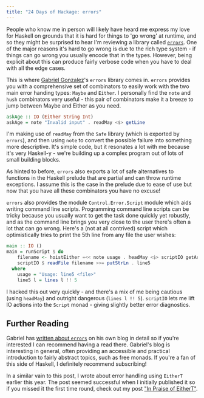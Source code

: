 ```yaml
---
title: "24 Days of Hackage: errors"
---
```

People who know me in person will likely have heard me express my love for
Haskell on grounds that it is hard for things to 'go wrong' at runtime, and so
they might be surprised to hear I'm reviewing a library called
[`errors`](http://hackage.haskell.org/package/errors). One of the major reasons
it's hard to go wrong is due to the rich type system - if things can go wrong
you usually encode that in the types. However, being explicit about this can
produce fairly verbose code when you have to deal with all the edge cases.

This is where [Gabriel Gonzalez](http://haskellforall.com)'s `errors` library
comes in. `errors` provides you with a comprehensive set of combinators to
easily work with the two main error handing types: `Maybe` and `Either`. I
personally find the `note` and `hush` combinators very useful - this pair of
combinators make it a breeze to jump between Maybe and Either as you need.

```haskell
askAge :: IO (Either String Int)
askAge = note "Invalid input" . readMay <$> getLine
```

I'm making use of `readMay` from the `Safe` library (which is exported by
`errors`), and then using `note` to convert the possible failure into something
more descriptive. It's simple code, but it resonates a lot with me because it's
very Haskell-y - we're building up a complex program out of lots of small
building blocks.

As hinted to before, `errors` also exports a lot of safe alternatives to
functions in the Haskell prelude that are partial and can throw runtime
exceptions. I assume this is the case in the prelude due to ease of use but now
that you have all these combinators you have no excuse!

`errors` also provides the module `Control.Error.Script` module which aids
writing command line scripts. Programming command line scripts can be tricky
because you usually want to get the task done quickly yet robustly, and as the
command line brings you very close to the user there's often a lot that can go
wrong. Here's a (not at all contrived) script which optimistically tries to print
the 5th line from any file the user wishes:

```haskell
main :: IO ()
main = runScript $ do
    filename <- hoistEither =<< note usage . headMay <$> scriptIO getArgs
    scriptIO $ readFile filename >>= putStrLn . line5
  where
    usage = "Usage: line5 <file>"
    line5 l = lines l !! 5
```

I hacked this out very quickly - and there's a mix of me being cautious (using
`headMay`) and outright dangerous (`lines l !! 5`). `scriptIO` lets me lift IO
actions into the `Script` monad - giving slightly better error diagnostics.

## Further Reading

Gabriel has
[written about `errors`](http://www.haskellforall.com/2012/07/errors-10-simplified-error-handling.html)
on his own blog in detail so if you're interested I can recommend having a read
there. Gabriel's blog is interesting in general, often providing an accessible
and practical introduction to fairly abstract topics, such as free monads. If
you're a fan of this side of Haskell, I definitely recommend subscribing!

In a similar vain to this post, I wrote about error handling using `EitherT`
earlier this year. The post seemed successful when I initially published it so
if you missed it the first time round, check out my post
["In Praise of EitherT"](/posts/2012-07-24-in-praise-of-EitherT.html).
